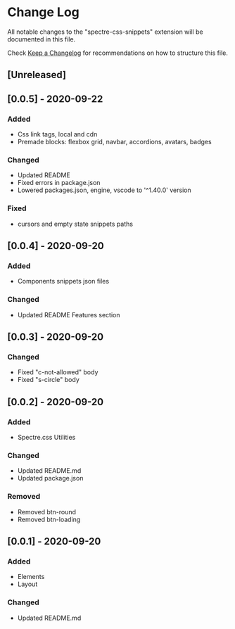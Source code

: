 # Change Log

All notable changes to the "spectre-css-snippets" extension will be documented in this file.

Check [Keep a Changelog](http://keepachangelog.com/) for recommendations on how to structure this file.

## [Unreleased]

## [0.0.5] - 2020-09-22

### Added

- Css link tags, local and cdn
- Premade blocks: flexbox grid, navbar, accordions, avatars, badges

### Changed

- Updated README
- Fixed errors in package.json
- Lowered packages.json, engine, vscode to '^1.40.0' version

### Fixed

- cursors and empty state snippets paths

## [0.0.4] - 2020-09-20

### Added

- Components snippets json files

### Changed

- Updated README Features section

## [0.0.3] - 2020-09-20

### Changed

- Fixed "c-not-allowed" body
- Fixed "s-circle" body

## [0.0.2] - 2020-09-20

### Added

- Spectre.css Utilities

### Changed

- Updated README.md
- Updated package.json

### Removed

- Removed btn-round
- Removed btn-loading

## [0.0.1] - 2020-09-20

### Added

- Elements
- Layout

### Changed

- Updated README.md
